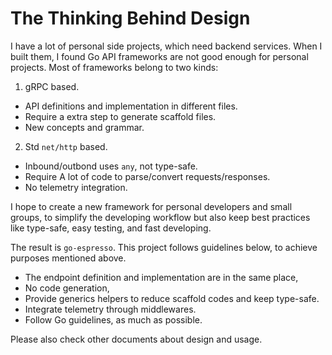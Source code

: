 # The Thinking Behind Design

I have a lot of personal side projects, which need backend services. When I built them, I found Go API frameworks are not good enough for personal projects. Most of frameworks belong to two kinds:

1. gRPC based.
  - API definitions and implementation in different files.
  - Require a extra step to generate scaffold files.
  - New concepts and grammar.
2. Std `net/http` based.
  - Inbound/outbond uses `any`, not type-safe.
  - Require A lot of code to parse/convert requests/responses.
  - No telemetry integration.

I hope to create a new framework for personal developers and small groups, to simplify the developing workflow but also keep best practices like type-safe, easy testing, and fast developing.

The result is `go-espresso`. This project follows guidelines below, to achieve purposes mentioned above.

- The endpoint definition and implementation are in the same place,
- No code generation,
- Provide generics helpers to reduce scaffold codes and keep type-safe.
- Integrate telemetry through middlewares.
- Follow Go guidelines, as much as possible.

Please also check other documents about design and usage.

